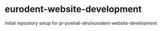 # eurodent-website-development

Initial repository setup for pr-poehali-dev/eurodent-website-development